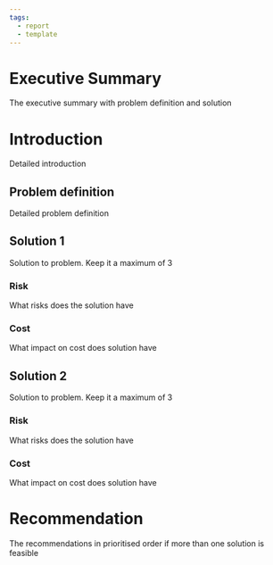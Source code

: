 ```yaml
---
tags:
  - report
  - template
---
```

# Executive Summary
The executive summary with problem definition and solution 
<div style="page-break-after: always;"></div>


# Introduction
Detailed introduction
<div style="page-break-after: always;"></div>

## Problem definition
Detailed problem definition
## Solution 1
Solution to problem. Keep it a maximum of 3
### Risk
What risks does the solution have
### Cost
What impact on cost does solution have

## Solution 2
Solution to problem. Keep it a maximum of 3
### Risk
What risks does the solution have
### Cost
What impact on cost does solution have

<div style="page-break-after: always;"></div>


# Recommendation
The recommendations in prioritised order if more than one solution is feasible

